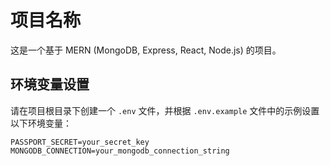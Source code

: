 # 项目名称

这是一个基于 MERN (MongoDB, Express, React, Node.js) 的项目。

## 环境变量设置

请在项目根目录下创建一个 `.env` 文件，并根据 `.env.example` 文件中的示例设置以下环境变量：

```plaintext
PASSPORT_SECRET=your_secret_key
MONGODB_CONNECTION=your_mongodb_connection_string
```
